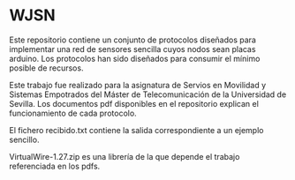 # WJSN
Este repositorio contiene un conjunto de protocolos diseñados para implementar una red de sensores sencilla cuyos nodos sean placas arduino. 
Los protocolos han sido diseñados para consumir el mínimo posible de recursos. 

Este trabajo fue realizado para la asignatura de Servios en Movilidad y Sistemas Empotrados del Máster de Telecomunicación de la Universidad de Sevilla.
Los documentos pdf disponibles en el repositorio explican el funcionamiento de cada protocolo.

El fichero recibido.txt contiene la salida correspondiente a un ejemplo sencillo.

VirtualWire-1.27.zip es una librería de la que depende el trabajo referenciada en los pdfs.
